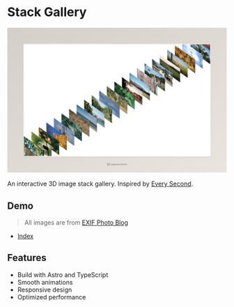 # Stack Gallery

![stack-gallery](public/hero.jpeg)

An interactive 3D image stack gallery. Inspired by [Every Second](https://www.behance.net/gallery/80083153/Every-Second).

## Demo

> All images are from [EXIF Photo Blog](https://github.com/sambecker/exif-photo-blog)

- [Index](https://stack-gallery.vercel.app/)

## Features

- Build with Astro and TypeScript
- Smooth animations
- Responsive design
- Optimized performance
